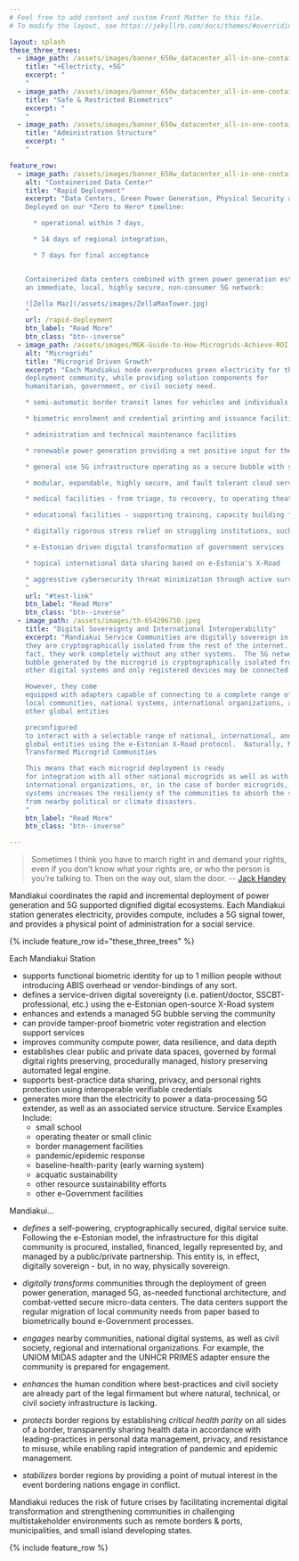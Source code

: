 ```yaml
---
# Feel free to add content and custom Front Matter to this file.
# To modify the layout, see https://jekyllrb.com/docs/themes/#overriding-theme-defaults

layout: splash
these_three_trees:
  - image_path: /assets/images/banner_650w_datacenter_all-in-one-containerized-datacenter_en.jpg
    title: "+Electricty, +5G"
    excerpt: "
    "
  - image_path: /assets/images/banner_650w_datacenter_all-in-one-containerized-datacenter_en.jpg
    title: "Safe & Restricted Biometrics"
    excerpt: "
    "
  - image_path: /assets/images/banner_650w_datacenter_all-in-one-containerized-datacenter_en.jpg
    title: "Administration Structure"
    excerpt: "
    "

feature_row:
  - image_path: /assets/images/banner_650w_datacenter_all-in-one-containerized-datacenter_en.jpg
    alt: "Containerized Data Center"
    title: "Rapid Deployment"
    excerpt: "Data Centers, Green Power Generation, Physical Security and Supporting Structures delivered in a convoy of 20' shipping containers.
    Deployed on our *Zero to Hero* timeline:

      * operational within 7 days,

      * 14 days of regional integration,

      * 7 days for final acceptance


    Containerized data centers combined with green power generation establish
    an immediate, local, highly secure, non-consumer 5G network:

    ![Zella Maz](/assets/images/ZellaMaxTower.jpg)
    "
    url: /rapid-deployment
    btn_label: "Read More"
    btn_class: "btn--inverse"
  - image_path: /assets/images/MGK-Guide-to-How-Microgrids-Achieve-ROI-v5-e1507934537784.jpg
    alt: "Microgrids"
    title: "Microgrid Driven Growth"
    excerpt: "Each Mandiakui node overproduces green electricity for the
    deployment community, while providing solution components for
    humanitarian, government, or civil society need.

    * semi-automatic border transit lanes for vehicles and individuals

    * biometric enrolment and credential printing and issuance facilities

    * administration and technical maintenance facilities

    * renewable power generation providing a net positive input for the local power grid

    * general use 5G infrastructure operating as a secure bubble with strong isolation between government, international, and private sector tenants.

    * modular, expandable, highly secure, and fault tolerant cloud services which enable data sovereignty

    * medical facilities - from triage, to recovery, to operating theaters, to pandemic management, and beyond

    * educational facilities - supporting training, capacity building facilities

    * digitally rigorous stress relief on struggling institutions, such as over-burdened hospitals or immigration detention

    * e-Estonian driven digital transformation of government services

    * topical international data sharing based on e-Estonia's X-Road

    * aggresstive cybersecurity threat minimization through active surveillance and pursuit.
    "
    url: "#test-link"
    btn_label: "Read More"
    btn_class: "btn--inverse"
  - image_path: /assets/images/th-654296750.jpeg
    title: "Digital Sovereignty and International Interoperability"
    excerpt: "Mandiakui Service Communities are digitally sovereign in that
    they are cryptographically isolated from the rest of the internet.  In
    fact, they work completely without any other systems.  The 5G network
    bubble generated by the microgrid is cryptographically isolated from
    other digital systems and only registered devices may be connected.

    However, they come
    equipped with adapters capable of connecting to a complete range of
    local communities, national systems, international organizations, and
    other global entities

    preconfigured
    to interact with a selectable range of national, international, and
    global entities using the e-Estonian X-Road protocol.  Naturally, Mandiakui
    Transformed Microgrid Communities

    This means that each microgrid deployment is ready
    for integration with all other national microgrids as well as with
    international organizations, or, in the case of border microgrids, with adjacent states.  Preconfiguration for integration with crises response
    systems increases the resiliency of the communities to absorb the shocks
    from nearby political or climate disasters.
    "
    btn_label: "Read More"
    btn_class: "btn--inverse"

---
```


> Sometimes I think you have to march right in and demand your rights,
> even if you don’t know what your rights are,
> or who the person is you’re talking to.
> Then on the way out, slam the door.
>                                 -- [Jack Handey](https://motivationalwizard.com/jack-handey-quotes/)

Mandiakui coordinates the rapid and incremental deployment of power
generation and 5G supported dignified digital ecosystems.
Each Mandiakui station generates electricity, provides compute,
includes a 5G signal tower, and provides a physical
point of administration for a social service.

{% include feature_row id="these_three_trees" %}

Each Mandiakui Station
 * supports functional biometric identity for up to 1 million people
   without introducing ABIS overhead or vendor-bindings of any sort.
 * defines a service-driven digital sovereignty (i.e. patient/doctor,
   SSCBT-professional, etc.) using
   the e-Estonian open-source X-Road system
 * enhances and extends a managed 5G bubble serving the community
 * can provide tamper-proof biometric voter registration and election
   support services
 * improves community compute power, data resilience, and data depth
 * establishes clear public and private data spaces, governed by formal
   digital rights preserving, procedurally managed, history preserving
   automated legal engine.
 * supports best-practice data sharing, privacy, and personal rights
   protection using interoperable verifiable credentials
 * generates more than the electricity to power a data-processing 5G
   extender, as well as an associated service structure.
   Service Examples Include:
     * small school
     * operating theater or small clinic
     * border management facilities
     * pandemic/epidemic response
     * baseline-health-parity (early warning system)
     * acquatic sustainability
     * other resource sustainability efforts
     * other e-Government facilities

Mandiakui...

 * *defines* a self-powering, cryptographically secured, digital
   service suite.  Following the e-Estonian model, the
   infrastructure for this digital community is procured, installed,
   financed, legally represented by, and managed by
   a public/private partnership.  This entity is, in effect, digitally
   sovereign - but, in no way, physically sovereign.


 * *digitally transforms* communities through the deployment of green
   power generation, managed 5G, as-needed functional architecture, and
   combat-vetted secure micro-data centers.  The data centers support
   the regular migration of local community needs from paper based to
   biometrically bound e-Government processes.

 * *engages* nearby communities, national digital systems, as well
   as civil society, regional and international organizations.  For example,
   the UNIOM MIDAS adapter and the UNHCR PRIMES adapter ensure the community
   is prepared for engagement.

 * *enhances* the human condition where best-practices
   and civil society are already part of the legal firmament
   but where natural, technical, or civil society infrastructure
   is lacking.

 * *protects* border regions by establishing _critical health parity_
   on all sides of a border, transparently sharing health data in accordance
   with leading-practices in personal data management, privacy, and resistance
   to misuse, while enabling rapid integration of pandemic and epidemic
   management.

 * *stabilizes* border regions by providing a point of mutual interest in the
   event bordering nations engage in conflict.

Mandiakui reduces the risk of future crises by facilitating incremental
digital transformation and strengthening communities in challenging
multistakeholder environments such as remote borders & ports, municipalities,
and small island developing states.


{% include feature_row %}
